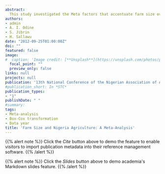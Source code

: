 ```yaml
---
abstract:
  This study investigated the Meta factors that accentuate farm size over a nine year period (2003-2011) using data obtained from final year projects report in Department of Agricultural Economics and Extension Technology, Federal University of Technology, Minna. The model was estimated through OLS on four functional forms. The result indicated that the variation of farm size was not adequately captured by the model although studies conducted in Zone 1 of Niger State and average farm income were found to give a higher and significant increase in farm size while data year and number of observations used in the base research are found to reduce farm size significantly. Farmers in other zones of Niger State as well as other parts of Nigeria should strive towards larger farm size and move towards commercialisation.
authors:
- admin
- A. I. Odine
- S. Jibrin
- H. Sallawu
date: "2012-09-25T01:00:00Z"
doi: ""
featured: false
image:
#  caption: 'Image credit: [**Unsplash**](https://unsplash.com/photos/pLCdAaMFLTE)'
  focal_point: ""
  preview_only: false
links: null
projects: null
publication: '13th National Conference of the Nigerian Association of Agricultural Economists, Faculty of Agriculture, Obafemi Awolowo University Ife between 25th and 28th September'
#publication_short: In *STC*
publication_types:
- "1"
publishDate: " "
#summary: 
tags:
- Meta-analysis
- Box-Cox transformation
- Data year
title: 'Farm Size and Nigeria Agriculture: A Meta-Analysis'
---
```


{{% alert note %}}
Click the *Cite* button above to demo the feature to enable visitors to import publication metadata into their reference management software.
{{% /alert %}}

{{% alert note %}}
Click the *Slides* button above to demo academia's Markdown slides feature.
{{% /alert %}}
